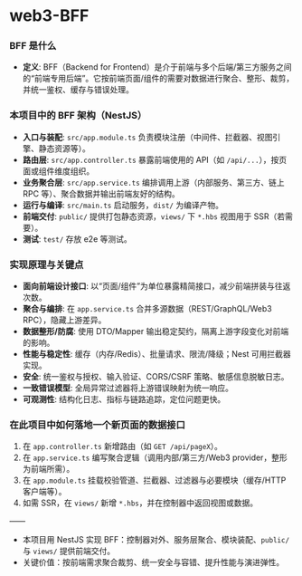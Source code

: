 # web3-BFF
### BFF 是什么
- **定义**: BFF（Backend for Frontend）是介于前端与多个后端/第三方服务之间的“前端专用后端”。它按前端页面/组件的需要对数据进行聚合、整形、裁剪，并统一鉴权、缓存与错误处理。

### 本项目中的 BFF 架构（NestJS）
- **入口与装配**: `src/app.module.ts` 负责模块注册（中间件、拦截器、视图引擎、静态资源等）。
- **路由层**: `src/app.controller.ts` 暴露前端使用的 API（如 `/api/...`），按页面或组件维度组织。
- **业务聚合层**: `src/app.service.ts` 编排调用上游（内部服务、第三方、链上 RPC 等）、聚合数据并输出前端友好的结构。
- **运行与编译**: `src/main.ts` 启动服务，`dist/` 为编译产物。
- **前端交付**: `public/` 提供打包静态资源，`views/` 下 `*.hbs` 视图用于 SSR（若需要）。
- **测试**: `test/` 存放 e2e 等测试。

### 实现原理与关键点
- **面向前端设计接口**: 以“页面/组件”为单位暴露精简接口，减少前端拼装与往返次数。
- **聚合与编排**: 在 `app.service.ts` 合并多源数据（REST/GraphQL/Web3 RPC），隐藏上游差异。
- **数据整形/防腐**: 使用 DTO/Mapper 输出稳定契约，隔离上游字段变化对前端的影响。
- **性能与稳定性**: 缓存（内存/Redis）、批量请求、限流/降级；Nest 可用拦截器实现。
- **安全**: 统一鉴权与授权、输入验证、CORS/CSRF 策略、敏感信息脱敏日志。
- **一致错误模型**: 全局异常过滤器将上游错误映射为统一响应。
- **可观测性**: 结构化日志、指标与链路追踪，定位问题更快。

### 在此项目中如何落地一个新页面的数据接口
1. 在 `app.controller.ts` 新增路由（如 `GET /api/pageX`）。
2. 在 `app.service.ts` 编写聚合逻辑（调用内部/第三方/Web3 provider，整形为前端所需）。
3. 在 `app.module.ts` 挂载校验管道、拦截器、过滤器与必要模块（缓存/HTTP 客户端等）。
4. 如需 SSR，在 `views/` 新增 `*.hbs`，并在控制器中返回视图或数据。

——
- 本项目用 NestJS 实现 BFF：控制器对外、服务层聚合、模块装配、`public/` 与 `views/` 提供前端交付。  
- 关键价值：按前端需求聚合裁剪、统一安全与容错、提升性能与演进弹性。
